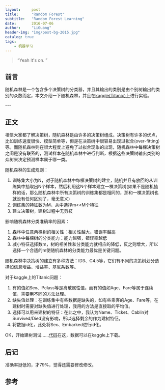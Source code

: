 ```yaml
---
layout:     post
title:      "Random Forest"
subtitle:   "Random Forest Learning"
date:       2016-07-06
author:     "LiGuang"
header-img: "img/post-bg-2015.jpg"
catalog: true
tags:
    - 机器学习
---
```


> “Yeah It's on. ”


## 前言
随机森林是一个包含多个决策树的分类器，并且其输出的类别是由个别树输出的类别的众数而定，本文介绍一下随机森林，并且在[kaggle(Titanic)](https://www.kaggle.com/c/titanic)上进行实验。

<p id = "build"></p>
---

## 正文
相信大家都了解决策树，随机森林是由许多的决策树组成。决策树有许多的优点，比如训练速度很快、模型简单等，但是在决策树中很容易出现过拟合(over-fitting)等。而随机森林则在很大程度上避免了过拟合现象的出现，随机森林中每棵决策树之间是没有联系的，测试样本在随机森林中进行判断，根据这些决策树输出类别的众树来决定预测样本属于哪一类。

随机森林的生成规则：

1. 训练集大小为N，对于随机森林中每棵决策树的建立，随机并且有放回的从训练集中抽取出N个样本，然后利用这N个样本建立一棵决策树(如果不是随机抽样的话，那么随机森林中所有决策树的训练集都是相同的，那和一棵决策树也就没有任何区别了，毫无意义)
2. 训练集的特征数为M，从中选择m<<M个特征
3. 建立决策树，建树过程中无剪枝

影响随机森林分类准确率的因素：

1. 森林中任意两棵树的相关性：相关性越大，错误率越高
2. 森林中每棵树的分类能力：能力越强，错误率越低
3. 减小特征选择数m，树的相关性和分类能力就相应的降低，反之则增大，所以选择一个合适的m使随机森林的分类能力最优是关键问题。

随机森林中决策树的建立有多种方法：ID3、C4.5等，它们有不同的决策树划分选择如信息增益、增益率、基尼系数等。

对于kaggle上的Titanic问题：

1. 有的值如Sex、Pclass等是离散属性值，而有的值如Age、Fare等属于连续值，需要用不同的方法处理。
2. 缺失值处理：在训练集中有些数据是缺失的，如有些乘客的Age、Fare等，在建树时需要对缺失值进行处理，我用的方法是直接取的平均值。
3. 选择可以用来建树的特征：在此之中，我认为Name、Ticket、Cablin对Survived/Died没有影响，所以选择剩余的作为建树特征。
4. 将数据id化，此处将Sex、Embarked进行id化。

OK，开始建树测试……[代码](https://github.com/CoolIceFire/RS/blob/master/random_forest_titanic_kaggle.py)在这，数据可以在kaggle上下载。

## 后记
准确率挺低的，才79%，觉得还需要修改修改。

## 参考
